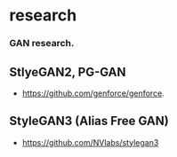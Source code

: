 # research

### GAN research.


## StlyeGAN2, PG-GAN

- https://github.com/genforce/genforce.

## StyleGAN3 (Alias Free GAN)

- https://github.com/NVlabs/stylegan3